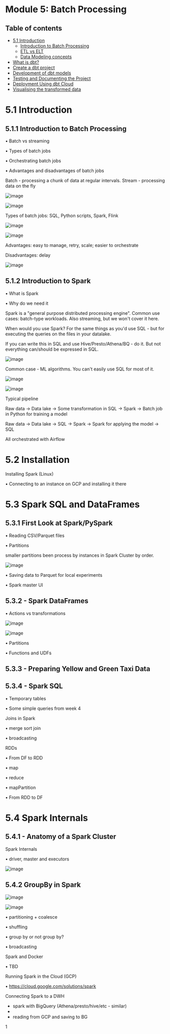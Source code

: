 # Module 5: Batch Processing

## Table of contents

- [5.1 Introduction](#51-Introduction)
  - [Introduction to Batch Processing](#511-introduction-to-batch-processing)
  - [ETL vs ELT](#ETL-vs-ELT)
  - [Data Modeling concepts](#Data-Modeling-concepts)
- [What is dbt?](#What-is-dbt)
- [Create a dbt project](#Create-a-dbt-project)
- [Development of dbt models](#Development-of-dbt-models)
- [Testing and Documenting the Project](#Testing-and-Documenting-the-Project)
- [Deployment Using dbt Cloud](#Deployment-Using-dbt-Cloud)
- [Visualising the transformed data](#Visualising-the-transformed-data)

# 5.1 Introduction
## 5.1.1 Introduction to Batch Processing

• Batch vs streaming
 
• Types of batch jobs

• Orchestrating batch jobs

• Advantages and disadvantages of batch jobs

Batch - processing a chunk of data at regular intervals. Stream - processing data on the fly

![image](https://github.com/user-attachments/assets/bfb632f1-c026-4e3d-be54-e2e3f7dbc96b)

![image](https://github.com/user-attachments/assets/20b9a178-51d1-4148-8a85-8357cf7d3e9f)

Types of batch jobs: SQL, Python scripts, Spark, Flink

![image](https://github.com/user-attachments/assets/77637762-b69f-4f00-8bd8-5c838576b36d)

![image](https://github.com/user-attachments/assets/b1d162f5-9066-4da5-84bd-234474f58aff)

Advantages: easy to manage, retry, scale; easier to orchestrate

Disadvantages: delay

![image](https://github.com/user-attachments/assets/e8d8b294-7825-4277-bd1d-32547d2015a0)


## 5.1.2 Introduction to Spark
 
• What is Spark

• Why do we need it

Spark is a "general purpose distributed processing engine". Common use cases: batch-type workloads. Also streaming, but we won't cover it here.

When would you use Spark? For the same things as you'd use SQL - but for executing the queries on the files in your datalake.

If you can write this in SQL and use Hive/Presto/Athena/BQ - do it. But not everything can/should be expressed in SQL.

![image](https://github.com/user-attachments/assets/d029187e-463e-4257-b370-76d15809cb73)

Common case - ML algorithms. You can't easily use SQL for most of it.

![image](https://github.com/user-attachments/assets/e99f6e6b-bfed-44ba-8569-835c57b77f3e)

![image](https://github.com/user-attachments/assets/d4253312-a83c-426c-a9e9-4e9b1cf9c02a)

Typical pipeline

Raw data -> Data lake -> Some transformation in SQL -> Spark -> Batch job in Python for training a model

Raw data -> Data lake -> SQL -> Spark -> Spark for applying the model -> SQL

All orchestrated with Airflow

# 5.2 Installation

Installing Spark (Linux)

• Connecting to an instance on GCP and installing it there


# 5.3 Spark SQL and DataFrames

## 5.3.1 First Look at Spark/PySpark

• Reading CSV/Parquet files

• Partitions

smaller partitions been process by instances in Spark Cluster by order.

![image](https://github.com/user-attachments/assets/cba4b7fa-7220-470e-bcab-75381f79ff1e)

• Saving data to Parquet for local experiments

• Spark master UI



## 5.3.2 - Spark DataFrames

• Actions vs transformations

![image](https://github.com/user-attachments/assets/777e097a-1c80-492e-8968-1e96bb61303d)


![image](https://github.com/user-attachments/assets/4a28e502-13f2-4a3c-8658-3b5401723b46)

• Partitions

• Functions and UDFs

## 5.3.3 - Preparing Yellow and Green Taxi Data

## 5.3.4 - Spark SQL

• Temporary tables

• Some simple queries from week 4

Joins in Spark

• merge sort join
  
• broadcasting

RDDs

• From DF to RDD

• map

• reduce

• mapPartition

• From RDD to DF

# 5.4 Spark Internals

## 5.4.1 - Anatomy of a Spark Cluster

Spark Internals

• driver, master and executors

![image](https://github.com/user-attachments/assets/eb5f63fb-123d-4c97-9a9b-502c8a154bbf)

## 5.4.2 GroupBy in Spark


![image](https://github.com/user-attachments/assets/f90b376b-9fb2-4221-a5f8-50ed03123a7e)

![image](https://github.com/user-attachments/assets/5778dd71-cb87-43e5-981a-9f853cd13bb3)

• partitioning + coalesce

• shuffling

• group by or not group by?

• broadcasting

Spark and Docker

• TBD

Running Spark in the Cloud (GCP)

• https://cloud.google.com/solutions/spark

Connecting Spark to a DWH

* spark with BigQuery (Athena/presto/hive/etc - similar)
* 
* reading from GCP and saving to BG



1











 


